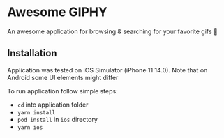 # Awesome GIPHY

An awesome application for browsing & searching for your favorite gifs 🎉

## Installation

Application was tested on iOS Simulator (iPhone 11 14.0). Note that on Android some UI elements might differ

To run application follow simple steps:

- `cd` into application folder
- `yarn install`
- `pod install` in `ios` directory
- `yarn ios`
